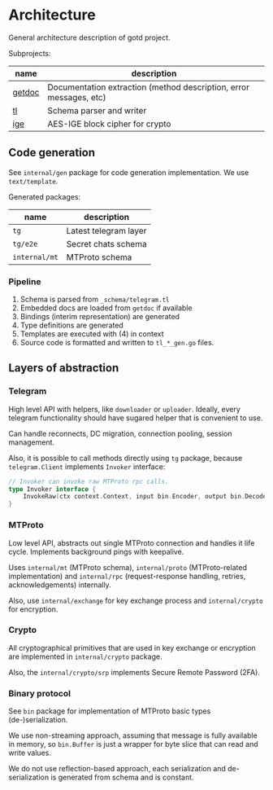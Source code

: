 # Architecture

General architecture description of gotd project.

Subprojects:

|name|description|
|----|-----------|
|[getdoc](https://github.com/gotd/getdoc)| Documentation extraction (method description, error messages, etc) |
|[tl](https://github.com/gotd/tl)        | Schema parser and writer |
|[ige](https://github.com/gotd/ige)      | AES-IGE block cipher for crypto |

## Code generation

See `internal/gen` package for code generation implementation.
We use `text/template`.

Generated packages:

|name|description|
|----|-----------|
|`tg`          | Latest telegram layer |
|`tg/e2e`      | Secret chats schema |
|`internal/mt` | MTProto schema |

### Pipeline

1) Schema is parsed from `_schema/telegram.tl`
2) Embedded docs are loaded from `getdoc` if available
3) Bindings (interim representation) are generated
4) Type definitions are generated
5) Templates are executed with (4) in context
6) Source code is formatted and written to `tl_*_gen.go` files.


## Layers of abstraction

### Telegram

High level API with helpers, like `downloader` or `uploader`.
Ideally, every telegram functionality should have sugared helper
that is convenient to use.

Can handle reconnects, DC migration, connection pooling, session management.

Also, it is possible to call methods directly using `tg` package, because
`telegram.Client` implements `Invoker` interface:

```go
// Invoker can invoke raw MTProto rpc calls.
type Invoker interface {
	InvokeRaw(ctx context.Context, input bin.Encoder, output bin.Decoder) error
}
```

### MTProto

Low level API, abstracts out single MTProto connection and handles it life cycle.
Implements background pings with keepalive.

Uses `internal/mt` (MTProto schema),  `internal/proto` (MTProto-related implementation)
and `internal/rpc` (request-response handling, retries, acknowledgements) internally.

Also, use `internal/exchange` for key exchange process and `internal/crypto` for encryption.

### Crypto

All cryptographical primitives that are used in key exchange or encryption
are implemented in `internal/crypto` package.

Also, the `internal/crypto/srp` implements Secure Remote Password (2FA).

### Binary protocol

See `bin` package for implementation of MTProto basic types (de-)serialization.

We use non-streaming approach, assuming that message is fully available in memory,
so `bin.Buffer` is just a wrapper for byte slice that can read and write values.

We do not use reflection-based approach, each serialization and de-serialization
is generated from schema and is constant.

